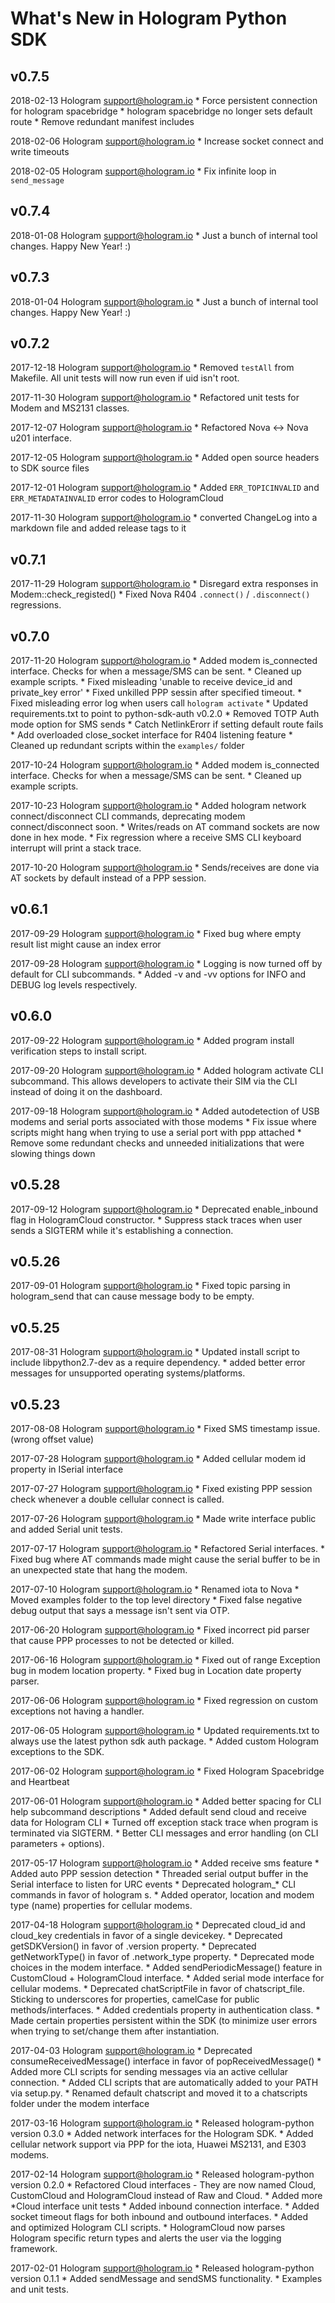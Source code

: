 # What's New in Hologram Python SDK

## v0.7.5

2018-02-13 Hologram <support@hologram.io>
    * Force persistent connection for hologram spacebridge
    * hologram spacebridge no longer sets default route
    * Remove redundant manifest includes

2018-02-06 Hologram <support@hologram.io>
    * Increase socket connect and write timeouts

2018-02-05 Hologram <support@hologram.io>
    * Fix infinite loop in `send_message`

## v0.7.4

2018-01-08 Hologram <support@hologram.io>
    * Just a bunch of internal tool changes. Happy New Year! :)

## v0.7.3

2018-01-04 Hologram <support@hologram.io>
    * Just a bunch of internal tool changes. Happy New Year! :)

## v0.7.2

2017-12-18 Hologram <support@hologram.io>
    * Removed `testAll` from Makefile. All unit tests will now run even if uid isn't root.

2017-11-30 Hologram <support@hologram.io>
    * Refactored unit tests for Modem and MS2131 classes.

2017-12-07 Hologram <support@hologram.io>
    * Refactored Nova <-> Nova u201 interface.

2017-12-05 Hologram <support@hologram.io>
    * Added open source headers to SDK source files

2017-12-01 Hologram <support@hologram.io>
    * Added `ERR_TOPICINVALID` and `ERR_METADATAINVALID` error codes to HologramCloud

2017-11-30 Hologram <support@hologram.io>
    * converted ChangeLog into a markdown file and added release tags to it

## v0.7.1

2017-11-29 Hologram <support@hologram.io>
    * Disregard extra responses in Modem::check_registed()
    * Fixed Nova R404 `.connect()` / `.disconnect()` regressions.

## v0.7.0

2017-11-20 Hologram <support@hologram.io>
    * Added modem is_connected interface. Checks for when a message/SMS can be sent.
    * Cleaned up example scripts.
    * Fixed misleading 'unable to receive device_id and private_key error'
    * Fixed unkilled PPP sessin after specified timeout.
    * Fixed misleading error log when users call `hologram activate`
    * Updated requirements.txt to point to python-sdk-auth v0.2.0
    * Removed TOTP Auth mode option for SMS sends
    * Catch NetlinkErorr if setting default route fails
    * Add overloaded close_socket interface for R404 listening feature
    * Cleaned up redundant scripts within the `examples/` folder

2017-10-24 Hologram <support@hologram.io>
    * Added modem is_connected interface. Checks for when a message/SMS can be sent.
    * Cleaned up example scripts.

2017-10-23 Hologram <support@hologram.io>
    * Added hologram network connect/disconnect CLI commands, deprecating
      modem connect/disconnect soon.
    * Writes/reads on AT command sockets are now done in hex mode.
    * Fix regression where a receive SMS CLI keyboard interrupt will print a
      stack trace.

2017-10-20 Hologram <support@hologram.io>
    * Sends/receives are done via AT sockets by default instead of a PPP session.

## v0.6.1

2017-09-29 Hologram <support@hologram.io>
    * Fixed bug where empty result list might cause an index error

2017-09-28 Hologram <support@hologram.io>
    * Logging is now turned off by default for CLI subcommands.
    * Added -v and -vv options for INFO and DEBUG log levels respectively.

## v0.6.0

2017-09-22 Hologram <support@hologram.io>
    * Added program install verification steps to install script.

2017-09-20 Hologram <support@hologram.io>
    * Added hologram activate CLI subcommand. This allows developers to
      activate their SIM via the CLI instead of doing it on the dashboard.

2017-09-18 Hologram <support@hologram.io>
    * Added autodetection of USB modems and serial ports associated with those
      modems
    * Fix issue where scripts might hang when trying to use a serial port with
      ppp attached
    * Remove some redundant checks and unneeded initializations that were slowing
      things down

## v0.5.28

2017-09-12 Hologram <support@hologram.io>
    * Deprecated enable_inbound flag in HologramCloud constructor.
    * Suppress stack traces when user sends a SIGTERM while it's establishing
      a connection.

## v0.5.26

2017-09-01 Hologram <support@hologram.io>
    * Fixed topic parsing in hologram_send that can cause message body to be
      empty.

## v0.5.25

2017-08-31 Hologram <support@hologram.io>
    * Updated install script to include libpython2.7-dev as a require dependency.
    * added better error messages for unsupported operating systems/platforms.

## v0.5.23

2017-08-08 Hologram <support@hologram.io>
    * Fixed SMS timestamp issue. (wrong offset value)

2017-07-28 Hologram <support@hologram.io>
    * Added cellular modem id property in ISerial interface

2017-07-27 Hologram <support@hologram.io>
    * Fixed existing PPP session check whenever a double cellular connect is called.

2017-07-26 Hologram <support@hologram.io>
    * Made write interface public and added Serial unit tests.

2017-07-17 Hologram <support@hologram.io>
    * Refactored Serial interfaces.
    * Fixed bug where AT commands made might cause the serial buffer to be in
      an unexpected state that hang the modem.

2017-07-10 Hologram <support@hologram.io>
    * Renamed iota to Nova
    * Moved examples folder to the top level directory
    * Fixed false negative debug output that says a message isn't sent via OTP.

2017-06-20 Hologram <support@hologram.io>
    * Fixed incorrect pid parser that cause PPP processes to not be detected
      or killed.

2017-06-16 Hologram <support@hologram.io>
    * Fixed out of range Exception bug in modem location property.
    * Fixed bug in Location date property parser.

2017-06-06 Hologram <support@hologram.io>
    * Fixed regression on custom exceptions not having a handler.

2017-06-05 Hologram <support@hologram.io>
    * Updated requirements.txt to always use the latest python sdk auth package.
    * Added custom Hologram exceptions to the SDK.

2017-06-02 Hologram <support@hologram.io>
    * Fixed Hologram Spacebridge and Heartbeat

2017-06-01 Hologram <support@hologram.io>
    * Added better spacing for CLI help subcommand descriptions
    * Added default send cloud and receive data for Hologram CLI
    * Turned off exception stack trace when program is terminated via SIGTERM.
    * Better CLI messages and error handling (on CLI parameters + options).

2017-05-17 Hologram <support@hologram.io>
    * Added receive sms feature
    * Added auto PPP session detection
    * Threaded serial output buffer in the Serial interface to listen for URC events
    * Deprecated hologram_* CLI commands in favor of hologram <subcommand>s.
    * Added operator, location and modem type (name) properties for cellular modems.

2017-04-18 Hologram <support@hologram.io>
    * Deprecated cloud_id and cloud_key credentials in favor of a single devicekey.
    * Deprecated getSDKVersion() in favor of .version property.
    * Deprecated getNetworkType() in favor of .network_type property.
    * Deprecated mode choices in the modem interface.
    * Added sendPeriodicMessage() feature in CustomCloud + HologramCloud interface.
    * Added serial mode interface for cellular modems.
    * Deprecated chatScriptFile in favor of chatscript_file. Sticking to underscores
      for properties, camelCase for public methods/interfaces.
    * Added credentials property in authentication class.
    * Made certain properties persistent within the SDK (to minimize user errors
      when trying to set/change them after instantiation.

2017-04-03 Hologram <support@hologram.io>
    * Deprecated consumeReceivedMessage() interface in favor of popReceivedMessage()
    * Added more CLI scripts for sending messages via an active cellular connection.
    * Added CLI scripts that are automatically added to your PATH via setup.py.
    * Renamed default chatscript and moved it to a chatscripts folder under the modem interface

2017-03-16 Hologram <support@hologram.io>
    * Released hologram-python version 0.3.0
    * Added network interfaces for the Hologram SDK.
    * Added cellular network support via PPP for the iota, Huawei MS2131, and E303 modems.

2017-02-14 Hologram <support@hologram.io>
    * Released hologram-python version 0.2.0
    * Refactored Cloud interfaces - They are now named Cloud, CustomCloud and
      HologramCloud instead of Raw and Cloud.
    * Added more *Cloud interface unit tests
    * Added inbound connection interface.
    * Added socket timeout flags for both inbound and outbound interfaces.
    * Added and optimized Hologram CLI scripts.
    * HologramCloud now parses Hologram specific return types and alerts the
      user via the logging framework.

2017-02-01 Hologram <support@hologram.io>
    * Released hologram-python version 0.1.1
    * Added sendMessage and sendSMS functionality.
    * Examples and unit tests.
